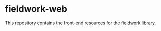 # fieldwork-web
This repository contains the front-end resources for the [fieldwork library](https://github.com/jmversteeg/fieldwork).
